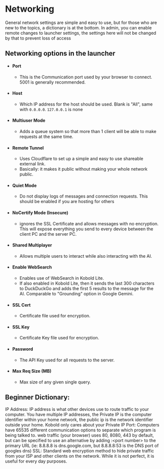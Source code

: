 # Networking
General network settings are simple and easy to use, but for those who are new to the topics, a dictionary is at the bottom.
In admin, you can enable remote changes to launcher settings, the settings here will not be changed by that to prevent loss of access

## Networking options in the launcher
- #### Port
    - This is the Communication port used by your browser to connect. 5001 is generally recommended.
- #### Host
    - Which IP address for the host should be used. Blank is "All", same with `0.0.0.0`. `127.0.0.1` is none
- #### Multiuser Mode
    - Adds a queue system so that more than 1 client will be able to make requests at the same time.
- #### Remote Tunnel
    - Uses Cloudflare to set up a simple and easy to use shareable external link.
    - Basically: it makes it public without making your whole network public.
- #### Quiet Mode
    - Do not display logs of messages and connection requests. This should be enabled if you are hosting for others
- #### NoCertify Mode (Insecure)
    - ignores the SSL Certificate and allows messages with no encryption. This will expose everything you send to every device between the client PC and the server PC.
- #### Shared Multiplayer
    - Allows multiple users to interact while also interacting with the AI.
- #### Enable WebSearch
    - Enables use of WebSearch in Kobold Lite. 
    - If also enabled in Kobold Lite, then it sends the last 300 characters to DuckDuckGo and adds the first 5 results to the message for the AI. Comparable to "Grounding" option in Google Gemini.
- #### SSL Cert
    - Certificate file used for encryption.
- #### SSL Key
    - Certificate Key file used for encryption.
- #### Password
    - The API Key used for all requests to the server.
- #### Max Req Size (MB)
    - Max size of any given single query.



## Beginner Dictionary:
IP Address: IP address is what other devices use to route traffic to your computer. You have multiple IP addresses, the Private IP is the computer identifier within your home network, the public ip is the network identifier outside your home. Kobold only cares about your Private IP
Port: Computers have 65535 different communication options to separate which program is being talked to. web traffic (your browser) uses 80, 8080, 443 by default, but can be specified to use an alternative by adding :\<port number\> to the primary URL (ie: 8.8.8.8 is dns.google.com, but 8.8.8.8:53 is the DNS port of googles dns)
SSL: Standard web encryption method to hide private traffic from your ISP and other clients on the network. While it is not perfect, it is useful for every day purposes.